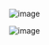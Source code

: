 ![image](https://github.com/masrodrigues/LANDING-PAGE/assets/84645887/7bd32592-d43a-405f-86b4-340e8d201c33)

 ![image](https://github.com/masrodrigues/LANDING-PAGE/assets/84645887/e62dbd93-22a4-4407-8ff0-729755d7e155)


